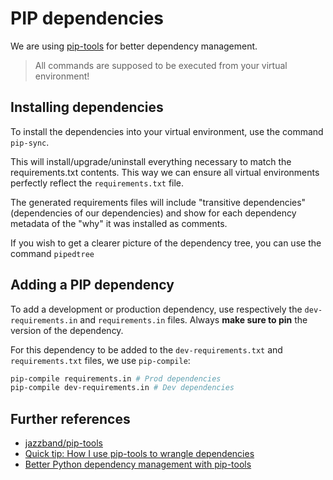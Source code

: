 # PIP dependencies

We are using [pip-tools](https://github.com/jazzband/pip-tools) for better dependency management.

> All commands are supposed to be executed from your virtual environment!

## Installing dependencies

To install the dependencies into your virtual environment, use the command `pip-sync`.

This will install/upgrade/uninstall everything necessary to match the requirements.txt contents. This way we can ensure all virtual environments perfectly reflect the  `requirements.txt` file.

The generated requirements files will include "transitive dependencies" (dependencies of our dependencies) and show for each dependency metadata of the "why" it was installed as comments.

If you wish to get a clearer picture of the dependency tree, you can use the command `pipedtree`

## Adding a PIP dependency

To add a development or production dependency, use respectively the `dev-requirements.in` and `requirements.in` files. Always **make sure to pin** the version of the dependency.

For this dependency to be added to the `dev-requirements.txt` and `requirements.txt` files, we use `pip-compile`:

```bash
pip-compile requirements.in # Prod dependencies
pip-compile dev-requirements.in # Dev dependencies
```

## Further references

- [jazzband/pip-tools](https://github.com/jazzband/pip-tools)
- [Quick tip: How I use pip-tools to wrangle dependencies](https://www.codementor.io/@adammertz/quick-tip-how-i-use-pip-tools-to-wrangle-dependencies-1fzreskhok)
- [Better Python dependency management with pip-tools](https://cheat.readthedocs.io/en/latest/python/piptools.html)